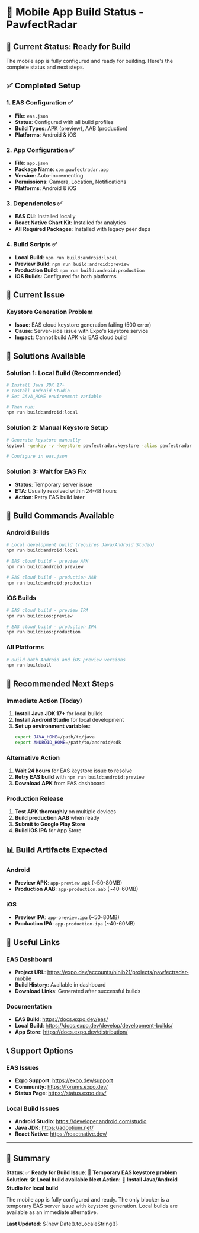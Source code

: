 # 📱 Mobile App Build Status - PawfectRadar

## 🎯 **Current Status: Ready for Build**

The mobile app is fully configured and ready for building. Here's the complete status and next steps.

## ✅ **Completed Setup**

### 1. **EAS Configuration** ✅
- **File**: `eas.json`
- **Status**: Configured with all build profiles
- **Build Types**: APK (preview), AAB (production)
- **Platforms**: Android & iOS

### 2. **App Configuration** ✅
- **File**: `app.json`
- **Package Name**: `com.pawfectradar.app`
- **Version**: Auto-incrementing
- **Permissions**: Camera, Location, Notifications
- **Platforms**: Android & iOS

### 3. **Dependencies** ✅
- **EAS CLI**: Installed locally
- **React Native Chart Kit**: Installed for analytics
- **All Required Packages**: Installed with legacy peer deps

### 4. **Build Scripts** ✅
- **Local Build**: `npm run build:android:local`
- **Preview Build**: `npm run build:android:preview`
- **Production Build**: `npm run build:android:production`
- **iOS Builds**: Configured for both platforms

## 🚨 **Current Issue**

### **Keystore Generation Problem**
- **Issue**: EAS cloud keystore generation failing (500 error)
- **Cause**: Server-side issue with Expo's keystore service
- **Impact**: Cannot build APK via EAS cloud build

## 🔧 **Solutions Available**

### **Solution 1: Local Build (Recommended)**
```bash
# Install Java JDK 17+
# Install Android Studio
# Set JAVA_HOME environment variable

# Then run:
npm run build:android:local
```

### **Solution 2: Manual Keystore Setup**
```bash
# Generate keystore manually
keytool -genkey -v -keystore pawfectradar.keystore -alias pawfectradar -keyalg RSA -keysize 2048 -validity 10000

# Configure in eas.json
```

### **Solution 3: Wait for EAS Fix**
- **Status**: Temporary server issue
- **ETA**: Usually resolved within 24-48 hours
- **Action**: Retry EAS build later

## 📱 **Build Commands Available**

### **Android Builds**
```bash
# Local development build (requires Java/Android Studio)
npm run build:android:local

# EAS cloud build - preview APK
npm run build:android:preview

# EAS cloud build - production AAB
npm run build:android:production
```

### **iOS Builds**
```bash
# EAS cloud build - preview IPA
npm run build:ios:preview

# EAS cloud build - production IPA
npm run build:ios:production
```

### **All Platforms**
```bash
# Build both Android and iOS preview versions
npm run build:all
```

## 🎯 **Recommended Next Steps**

### **Immediate Action (Today)**
1. **Install Java JDK 17+** for local builds
2. **Install Android Studio** for local development
3. **Set up environment variables**:
   ```bash
   export JAVA_HOME=/path/to/java
   export ANDROID_HOME=/path/to/android/sdk
   ```

### **Alternative Action**
1. **Wait 24 hours** for EAS keystore issue to resolve
2. **Retry EAS build** with `npm run build:android:preview`
3. **Download APK** from EAS dashboard

### **Production Release**
1. **Test APK thoroughly** on multiple devices
2. **Build production AAB** when ready
3. **Submit to Google Play Store**
4. **Build iOS IPA** for App Store

## 📊 **Build Artifacts Expected**

### **Android**
- **Preview APK**: `app-preview.apk` (~50-80MB)
- **Production AAB**: `app-production.aab` (~40-60MB)

### **iOS**
- **Preview IPA**: `app-preview.ipa` (~50-80MB)
- **Production IPA**: `app-production.ipa` (~40-60MB)

## 🔗 **Useful Links**

### **EAS Dashboard**
- **Project URL**: https://expo.dev/accounts/ninib21/projects/pawfectradar-mobile
- **Build History**: Available in dashboard
- **Download Links**: Generated after successful builds

### **Documentation**
- **EAS Build**: https://docs.expo.dev/eas/
- **Local Build**: https://docs.expo.dev/develop/development-builds/
- **App Store**: https://docs.expo.dev/distribution/

## 📞 **Support Options**

### **EAS Issues**
- **Expo Support**: https://expo.dev/support
- **Community**: https://forums.expo.dev/
- **Status Page**: https://status.expo.dev/

### **Local Build Issues**
- **Android Studio**: https://developer.android.com/studio
- **Java JDK**: https://adoptium.net/
- **React Native**: https://reactnative.dev/

---

## 🎉 **Summary**

**Status**: ✅ **Ready for Build**
**Issue**: 🔧 **Temporary EAS keystore problem**
**Solution**: 🛠️ **Local build available**
**Next Action**: 📱 **Install Java/Android Studio for local build**

The mobile app is fully configured and ready. The only blocker is a temporary EAS server issue with keystore generation. Local builds are available as an immediate alternative.

**Last Updated**: ${new Date().toLocaleString()}
